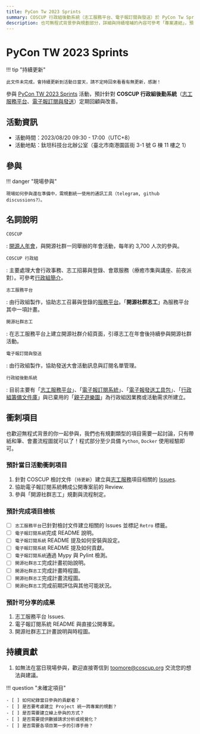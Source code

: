 ```yaml
---
title: PyCon Tw 2023 Sprints
summary: COSCUP 行政組後勤系統（志工服務平台、電子報訂閱與發送）於 PyCon Tw Sprints
description: 也可無程式背景參與規劃部分，詳細與持續增補的內容可參考「專案連結」，預計完成：1) 開 ISSUES：從大會檢討文件中建立與志工平台相關事宜。2) 協助電子報訂閱系統專案轉成公開專案前的 Review。3) 參與「開源社群志工」規劃與流程制定。
---
```

# PyCon TW 2023 Sprints

!!! tip "持續更新"

    此文件未完成，會持續更新到活動日當天，請不定時回來看看有無更新，感謝！

參與 [PyCon TW 2023 Sprints][sprints] 活動，預計針對 **COSCUP 行政組後勤系統**（[志工服務平台][volunteer_platform]、[電子報訂閱與發送][subscribe_platform]）定期回顧與改善。

## 活動資訊

- 活動時間：2023/08/20 09:30 - 17:00（UTC+8）
- 活動地點：鈦坦科技台北辦公室（臺北市南港園區街 3-1 號 G 棟 11 樓之 1）

## 參與

!!! danger "現場參與"

    現場如何參與還在準備中，需規劃統一使用的通訊工具（telegram, github discussions?）。

## 名詞說明

`COSCUP`

:   [開源人年會][COSCUP]，與開源社群一同舉辦的年會活動，每年約 3,700 人次的參與。

`COSCUP 行政組`

:   主要處理大會行政事務、志工招募與登錄、會眾服務（療癒市集與講座、前夜派對）。可參考[行政組簡介](../secretary_team/overview.md)。

`志工服務平台`

:   由行政組製作，協助志工召募與登錄的[服務平台][volunteer_platform]。「**開源社群志工**」為服務平台其中一項計畫。

`開源社群志工`

:   在志工服務平台上建立開源社群介紹頁面，引導志工在年會後持續參與開源社群活動。

`電子報訂閱與發送`

:   由行政組製作，協助發送大會活動訊息與訂閱名單管理。

`行政組後勤系統`

:   目前主要有「[志工服務平台][volunteer_platform]」、「[電子報訂閱系統][subscribe_platform]」、「[電子報發送工具包][secretary_kit]」、「[行政組籌備文件庫][volunteer_docs]」與已棄用的「[親子遊樂園][kids]」為行政組因業務或活動需求所建立。

## 衝刺項目

也歡迎無程式背景的你一起參與，我們也有規劃類型的項目需要一起討論，只有帶紙和筆、會畫流程圖就可以了！程式部分至少具備 `Python`, `Docker` 使用經驗即可。

### 預計當日活動衝刺項目

1. 針對 COSCUP 檢討文件（`待更新`）建立與[志工服務][volunteer_platform]項目相關的 [Issues][volunteer_issues].
2. 協助電子報訂閱系統轉成公開專案前的 Review.
3. 參與「開源社群志工」規劃與流程制定。

### 預計完成項目檢核

- [ ] `志工服務平台`已針對檢討文件建立相關的 Issues 並標記 `Retro` 標籤。
- [ ] `電子報訂閱系統`完成 README 說明。
- [ ] `電子報訂閱系統` README 提及如何安裝與設定。
- [ ] `電子報訂閱系統` README 提及如何貢獻。
- [ ] `電子報訂閱系統`通過 Mypy 與 Pylint 檢測。
- [ ] `開源社群志工`完成計畫初始說明。
- [ ] `開源社群志工`完成計畫時程圖。
- [ ] `開源社群志工`完成計畫流程圖。
- [ ] `開源社群志工`完成前期評估與其他可能狀況。

### 預計可分享的成果

1. 志工服務平台 Issues.
2. 電子報訂閱系統 README 與直接公開專案。
3. 開源社群志工計畫說明與時程圖。

## 持續貢獻

1. 如無法在當日現場參與，歡迎直接寄信到 [toomore@coscup.org](mailto:toomore@coscup.org) 交流您的想法與建議。

!!! question "未確定項目"

    - [ ] 如何紀錄當日參與的貢獻者？
    - [ ] 是否要考慮建立 Project 統一跨專案的規劃？
    - [ ] 是否需要建立線上參與的方式？
    - [ ] 是否需要提供數據請求分析或視覺化？
    - [ ] 是否需要各項目第一步的引導手冊？

[COSCUP]: https://coscup.org/ "COSCUP 開源人年會"
[sprints]: https://tw.pycon.org/2023/zh-hant/events/sprints "PyCon TW 2023 Sprints"
[volunteer_platform]: https://volunteer.coscup.org/ "COSCUP 志工服務平台"
[volunteer_docs]: https://volunteer.coscup.org/docs/ "行政組文件庫"
[volunteer_issues]: https://github.com/COSCUP/COSCUP-Volunteer/issues "COSCUP 志工服務平台 Issues"
[kids]: https://kids.coscup.org/ "COSCUP Kids 遊樂園"
[secretary_kit]: https://github.com/toomore/COSCUP2013Secretary-Toolkit "toomore/COSCUP2013Secretary-Toolkit"
[subscribe_platform]: https://secretary.coscup.org/subscribe/coscup "電子報訂閱系統"
